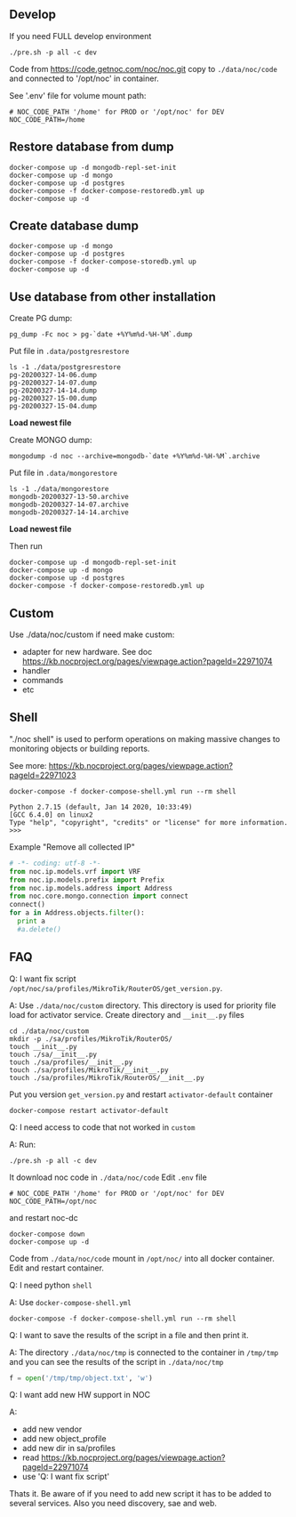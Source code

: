 Develop
----
If you need FULL develop environment    

```shell script
./pre.sh -p all -c dev
```
Code from https://code.getnoc.com/noc/noc.git copy to
`./data/noc/code` and connected to '/opt/noc' in container.

See '.env' file for volume mount path:
```shell script
# NOC_CODE_PATH '/home' for PROD or '/opt/noc' for DEV
NOC_CODE_PATH=/home

```  

Restore database from dump
----

```shell script
docker-compose up -d mongodb-repl-set-init
docker-compose up -d mongo 
docker-compose up -d postgres
docker-compose -f docker-compose-restoredb.yml up 
docker-compose up -d
```

Create database dump
----

```shell script
docker-compose up -d mongo 
docker-compose up -d postgres
docker-compose -f docker-compose-storedb.yml up 
docker-compose up -d
```

Use database from other installation
----
Create PG dump:
```shell script
pg_dump -Fc noc > pg-`date +%Y%m%d-%H-%M`.dump
```
Put file in `.data/postgresrestore`
```shell script
ls -1 ./data/postgresrestore
pg-20200327-14-06.dump
pg-20200327-14-07.dump
pg-20200327-14-14.dump
pg-20200327-15-00.dump
pg-20200327-15-04.dump
```
**Load newest file**

Create MONGO dump:
```shell script
mongodump -d noc --archive=mongodb-`date +%Y%m%d-%H-%M`.archive
```
Put file in `.data/mongorestore`
```shell script
ls -1 ./data/mongorestore
mongodb-20200327-13-50.archive
mongodb-20200327-14-07.archive
mongodb-20200327-14-14.archive
```
**Load newest file**

Then run 
```shell script
docker-compose up -d mongodb-repl-set-init
docker-compose up -d mongo 
docker-compose up -d postgres
docker-compose -f docker-compose-restoredb.yml up 
```

Custom
----
Use ./data/noc/custom if need make custom:
* adapter for new hardware. See doc  
  https://kb.nocproject.org/pages/viewpage.action?pageId=22971074
* handler
* commands
* etc

Shell
----
"./noc shell" is used to perform operations 
on making massive changes to monitoring objects or building reports.

See more: https://kb.nocproject.org/pages/viewpage.action?pageId=22971023

```shell script
docker-compose -f docker-compose-shell.yml run --rm shell

Python 2.7.15 (default, Jan 14 2020, 10:33:49) 
[GCC 6.4.0] on linux2
Type "help", "copyright", "credits" or "license" for more information.
>>>
```

Example "Remove all collected IP"
```python
# -*- coding: utf-8 -*-
from noc.ip.models.vrf import VRF
from noc.ip.models.prefix import Prefix
from noc.ip.models.address import Address
from noc.core.mongo.connection import connect
connect()
for a in Address.objects.filter():
  print a
  #a.delete()
```

FAQ
----
Q: I want fix script `/opt/noc/sa/profiles/MikroTik/RouterOS/get_version.py`.
 
A: Use `./data/noc/custom` directory. This directory is used for priority 
   file load for activator service. Create directory and `__init__.py` files
   ```shell script
   cd ./data/noc/custom
   mkdir -p ./sa/profiles/MikroTik/RouterOS/
   touch __init__.py
   touch ./sa/__init__.py
   touch ./sa/profiles/__init__.py
   touch ./sa/profiles/MikroTik/__init__.py
   touch ./sa/profiles/MikroTik/RouterOS/__init__.py
   ```
   Put you version `get_version.py` and restart `activator-default` container
   ```shell script
   docker-compose restart activator-default
   ```
Q: I need access to code that not worked in `custom` 

A: Run:
   ```shell script
   ./pre.sh -p all -c dev
   ```
   It download noc code in `./data/noc/code` 
   Edit `.env` file 
   ```shell script
   # NOC_CODE_PATH '/home' for PROD or '/opt/noc' for DEV
   NOC_CODE_PATH=/opt/noc
   ```
   and restart noc-dc
   ```shell script
   docker-compose down
   docker-compose up -d
   ```
   Code from `./data/noc/code` mount in `/opt/noc/` into all docker container.
   Edit and restart container.

Q: I need python `shell`

A: Use `docker-compose-shell.yml`
   ```shell script
   docker-compose -f docker-compose-shell.yml run --rm shell
   ``` 
Q: I want to save the results of the script in a file and then print it.

A: The directory `./data/noc/tmp` is connected to the container in
   `/tmp/tmp` and you can see the results of the script in `./data/noc/tmp`
   ```python
   f = open('/tmp/tmp/object.txt', 'w')
   ```
Q: I want add new HW support in NOC

A: 
   * add new vendor
   * add new object_profile
   * add new dir in sa/profiles
   * read https://kb.nocproject.org/pages/viewpage.action?pageId=22971074
   * use 'Q: I want fix script'

Thats it. Be aware of if you need to add new script it has to be added
to several services. Also you need discovery, sae and web.
